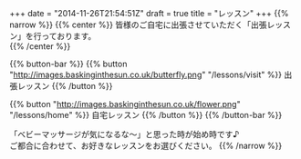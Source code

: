 +++
date = "2014-11-26T21:54:51Z"
draft = true
title = "レッスン"
+++
{{% narrow %}}
{{% center %}}
皆様のご自宅に出張させていただく「出張レッスン」を行っております。<br>
{{% /center %}}

{{% button-bar %}}
{{% button "http://images.baskinginthesun.co.uk/butterfly.png" "/lessons/visit" %}}
出張レッスン
{{% /button %}}

{{% button "http://images.baskinginthesun.co.uk/flower.png" "/lessons/home" %}}
自宅レッスン
{{% /button %}}
{{% /button-bar %}}

「ベビーマッサージが気になるな〜」と思った時が始め時です♪<br>
ご都合に合わせて、お好きなレッスンをお選びください。
{{% /narrow %}}

